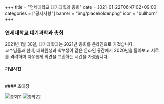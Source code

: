 +++
title = "연세대학교 대기과학과 총회"
date = 2021-01-22T06:47:02+09:00
categories = ["공지사항"]
banner = "img/placeholder.png"
icon = "bullhorn"
+++

<!--more-->
### 연세대학교 대기과학과 총회

2021년 1월 30일, 대기과학과는 2021년 총회를 온라인으로 가졌습니다.<br>
교수님들과 선배, 대학원생과 학부생이 같은 온라인 공간에서 2020년을 돌아보고 서로를 격려하며 자유롭게 의견을 교환하는 시간을 가졌습니다.

#### 기념사진
<div class='image'>
<img src="/img/photo_merged.jpeg" class="img-responsive" alt="">
</div>
<br>
#### 초대장

![총회11](/img/총회11.jpg)
![총회22](/img/총회22.jpg)

